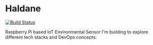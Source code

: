 # Haldane
[![Build Status](https://drone.jtbarclay.dev/api/badges/jtbarclay/Haldane/status.svg)](https://drone.jtbarclay.dev/jtbarclay/Haldane)

Raspberry Pi based IoT Environmental Sensor I'm building to explore different tech stacks and DevOps concepts.



